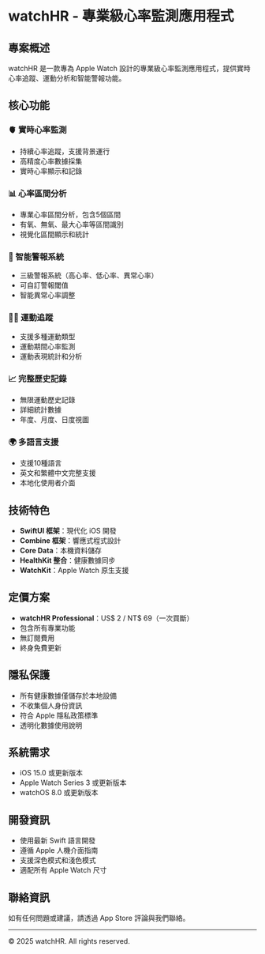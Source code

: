 # watchHR - 專業級心率監測應用程式

## 專案概述

watchHR 是一款專為 Apple Watch 設計的專業級心率監測應用程式，提供實時心率追蹤、運動分析和智能警報功能。

## 核心功能

### 🫀 實時心率監測
- 持續心率追蹤，支援背景運行
- 高精度心率數據採集
- 實時心率顯示和記錄

### 📊 心率區間分析
- 專業心率區間分析，包含5個區間
- 有氧、無氧、最大心率等區間識別
- 視覺化區間顯示和統計

### 🔔 智能警報系統
- 三級警報系統（高心率、低心率、異常心率）
- 可自訂警報閾值
- 智能異常心率調整

### 🏃‍♂️ 運動追蹤
- 支援多種運動類型
- 運動期間心率監測
- 運動表現統計和分析

### 📈 完整歷史記錄
- 無限運動歷史記錄
- 詳細統計數據
- 年度、月度、日度視圖

### 🌍 多語言支援
- 支援10種語言
- 英文和繁體中文完整支援
- 本地化使用者介面

## 技術特色

- **SwiftUI 框架**：現代化 iOS 開發
- **Combine 框架**：響應式程式設計
- **Core Data**：本機資料儲存
- **HealthKit 整合**：健康數據同步
- **WatchKit**：Apple Watch 原生支援

## 定價方案

- **watchHR Professional**：US$ 2 / NT$ 69（一次買斷）
- 包含所有專業功能
- 無訂閱費用
- 終身免費更新

## 隱私保護

- 所有健康數據僅儲存於本地設備
- 不收集個人身份資訊
- 符合 Apple 隱私政策標準
- 透明化數據使用說明

## 系統需求

- iOS 15.0 或更新版本
- Apple Watch Series 3 或更新版本
- watchOS 8.0 或更新版本

## 開發資訊

- 使用最新 Swift 語言開發
- 遵循 Apple 人機介面指南
- 支援深色模式和淺色模式
- 適配所有 Apple Watch 尺寸

## 聯絡資訊

如有任何問題或建議，請透過 App Store 評論與我們聯絡。

---

© 2025 watchHR. All rights reserved. 